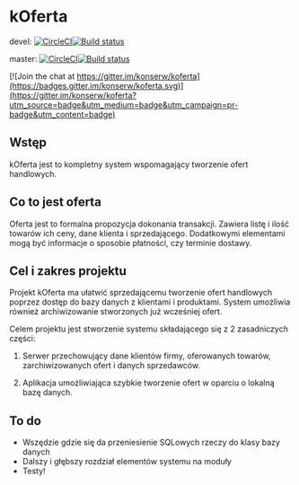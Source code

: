 # kOferta
devel: [![CircleCI](https://circleci.com/gh/konserw/koferta/tree/devel.svg?style=svg)](https://circleci.com/gh/konserw/koferta/tree/devel)[![Build status](https://ci.appveyor.com/api/projects/status/at9gkx5uqx1c28hw/branch/devel?svg=true)](https://ci.appveyor.com/project/konserw/koferta/branch/devel)

master: [![CircleCI](https://circleci.com/gh/konserw/koferta/tree/master.svg?style=svg)](https://circleci.com/gh/konserw/koferta/tree/master)[![Build status](https://ci.appveyor.com/api/projects/status/at9gkx5uqx1c28hw/branch/master?svg=true)](https://ci.appveyor.com/project/konserw/koferta/branch/master)

[![Join the chat at https://gitter.im/konserw/koferta](https://badges.gitter.im/konserw/koferta.svg)](https://gitter.im/konserw/koferta?utm_source=badge&utm_medium=badge&utm_campaign=pr-badge&utm_content=badge)
## Wstęp

kOferta jest to kompletny system wspomagający tworzenie ofert handlowych.

## Co to jest oferta

Oferta jest to formalna propozycja dokonania transakcji. Zawiera listę i ilość
towarów ich ceny, dane klienta i sprzedającego. Dodatkowymi elementami mogą być
informacje o sposobie płatności, czy terminie dostawy.

## Cel i zakres projektu

Projekt kOferta ma ułatwić sprzedającemu tworzenie ofert handlowych poprzez dostęp do bazy danych z klientami i produktami.
System umożliwia również archiwizowanie stworzonych już wcześniej ofert.

Celem projektu jest stworzenie systemu składającego się z 2 zasadniczych części:

1. Serwer przechowujący dane klientów firmy, oferowanych towarów, zarchiwizowanych ofert i danych sprzedawców.

2. Aplikacja umożliwiająca szybkie tworzenie ofert w oparciu o lokalną bazę danych.

## To do
* Wszędzie gdzie się da przeniesienie SQLowych rzeczy do klasy bazy danych
* Dalszy i głębszy rozdział elementów systemu na moduły 
* Testy!
